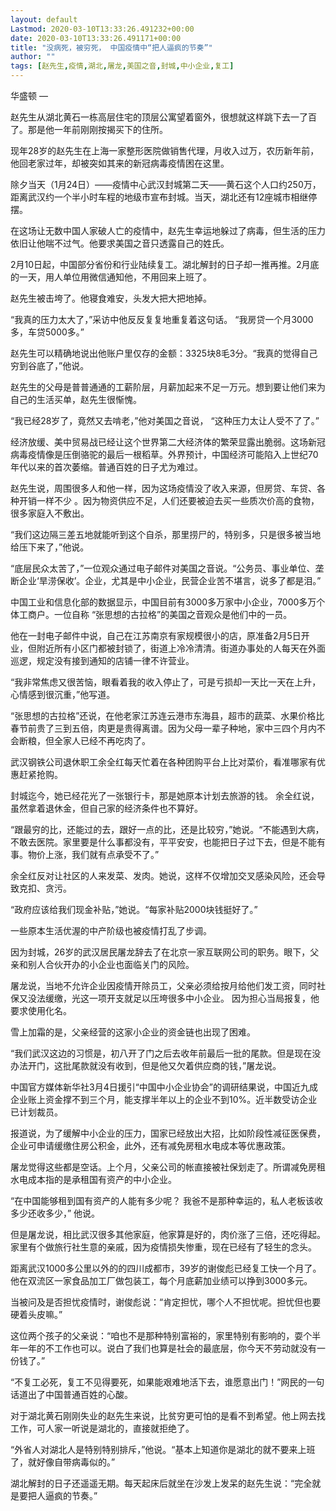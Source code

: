 ```yaml
---
layout: default
Lastmod: 2020-03-10T13:33:26.491232+00:00
date: 2020-03-10T13:33:26.491171+00:00
title: "没病死，被穷死， 中国疫情中“把人逼疯的节奏”"
author: ""
tags: [赵先生,疫情,湖北,屠龙,美国之音,封城,中小企业,复工]
---
```


华盛顿 — 

赵先生从湖北黄石一栋高层住宅的顶层公寓望着窗外，很想就这样跳下去一了百了。那是他一年前刚刚按揭买下的住所。

现年28岁的赵先生在上海一家整形医院做销售代理，月收入过万，农历新年前，他回老家过年，却被突如其来的新冠病毒疫情困在这里。

除夕当天（1月24日）——疫情中心武汉封城第二天——黄石这个人口约250万，距离武汉约一个半小时车程的地级市宣布封城。当天，湖北还有12座城市相继停摆。

在这场让无数中国人家破人亡的疫情中，赵先生幸运地躲过了病毒，但生活的压力依旧让他喘不过气。他要求美国之音只透露自己的姓氏。

2月10日起，中国部分省份和行业陆续复工。湖北解封的日子却一推再推。2月底的一天，用人单位用微信通知他，不用回来上班了。

赵先生被击垮了。他寝食难安，头发大把大把地掉。

“我真的压力太大了，”采访中他反反复复地重复着这句话。 “我房贷一个月3000多，车贷5000多。”

赵先生可以精确地说出他账户里仅存的金额：3325块8毛3分。“我真的觉得自己穷到谷底了，”他说。

赵先生的父母是普普通通的工薪阶层，月薪加起来不足一万元。想到要让他们来为自己的生活买单，赵先生很惭愧。

“我已经28岁了，竟然又去啃老，”他对美国之音说， “这种压力太让人受不了了。”

经济放缓、美中贸易战已经让这个世界第二大经济体的繁荣显露出脆弱。这场新冠病毒疫情像是压倒骆驼的最后一根稻草。外界预计，中国经济可能陷入上世纪70年代以来的首次萎缩。普通百姓的日子尤为难过。

赵先生说，周围很多人和他一样，因为这场疫情没了收入来源，但房贷、车贷、各种开销一样不少 。因为物资供应不足，人们还要被迫去买一些质次价高的食物，很多家庭入不敷出。

“我们这边隔三差五地就能听到这个自杀，那里捞尸的，特别多，只是很多被当地给压下来了，”他说。

“底层民众太苦了，”一位观众通过电子邮件对美国之音说。“公务员、事业单位、垄断企业‘旱涝保收’。企业，尤其是中小企业，民营企业苦不堪言，说多了都是泪。”

中国工业和信息化部的数据显示，中国目前有3000多万家中小企业，7000多万个体工商户。一位自称 “张思想的古拉格”的美国之音观众是他们中的一员。

他在一封电子邮件中说，自己在江苏南京有家规模很小的店，原准备2月5日开业，但附近所有小区门都被封锁了，街道上冷冷清清。街道办事处的人每天在外面巡逻，规定没有接到通知的店铺一律不许营业。

“我非常焦虑又很苦恼，眼看着我的收入停止了，可是亏损却一天比一天在上升，心情感到很沉重，”他写道。

“张思想的古拉格”还说，在他老家江苏连云港市东海县，超市的蔬菜、水果价格比春节前贵了三到五倍，肉更是贵得离谱。因为父母一辈子种地，家中三四个月内不会断粮，但全家人已经不再吃肉了。

武汉钢铁公司退休职工余全红每天忙着在各种团购平台上比对菜价，看准哪家有优惠赶紧抢购。

封城迄今，她已经花光了一张银行卡，那是她原本计划去旅游的钱。 余全红说，虽然拿着退休金，但自己家的经济条件也不算好。

“跟最穷的比，还能过的去，跟好一点的比，还是比较穷，”她说。“不能遇到大病，不敢去医院。家里要是什么事都没有，平平安安，也能把日子过下去，但是不能有事。物价上涨，我们就有点承受不了。”

余全红反对让社区的人来发菜、发肉。她说，这样不仅增加交叉感染风险，还会导致克扣、贪污。

“政府应该给我们现金补贴，”她说。“每家补贴2000块钱挺好了。”

一些原本生活优渥的中产阶级也被疫情打乱了步调。

因为封城，26岁的武汉居民屠龙辞去了在北京一家互联网公司的职务。眼下，父亲和别人合伙开办的小企业也面临关门的风险。

屠龙说，当地不允许企业因疫情开除员工，父亲必须给按月给他们发工资，同时社保又没法缓缴，光这一项开支就足以压垮很多中小企业。 因为担心当局报复，他要求使用化名。

雪上加霜的是，父亲经营的这家小企业的资金链也出现了困难。

“我们武汉这边的习惯是，初八开了门之后去收年前最后一批的尾款。但是现在没办法开门，这批尾款就没有收到，但是他又欠着供应商的钱，”屠龙说。

中国官方媒体新华社3月4日援引“中国中小企业协会”的调研结果说，中国近九成企业账上资金撑不到三个月，能支撑半年以上的企业不到10%。近半数受访企业已计划裁员。

报道说，为了缓解中小企业的压力，国家已经放出大招，比如阶段性减征医保费，企业可申请缓缴住房公积金，此外，还有减免房租水电成本等优惠政策。

屠龙觉得这些都是空话。上个月，父亲公司的帐直接被社保划走了。所谓减免房租水电成本指的是承租国有资产的中小企业。

“在中国能够租到国有资产的人能有多少呢？ 我爸不是那种幸运的，私人老板该收多少还收多少，” 他说。

但是屠龙说，相比武汉很多其他家庭，他家算是好的，肉价涨了三倍，还吃得起。家里有个做旅行社生意的亲戚，因为疫情损失惨重，现在已经有了轻生的念头。

距离武汉1000多公里以外的的四川成都市，39岁的谢俊彪已经复工快一个月了。他在双流区一家食品加工厂做包装工，每个月底薪加业绩可以挣到3000多元。

当被问及是否担忧疫情时，谢俊彪说：“肯定担忧，哪个人不担忧呢。担忧但也要硬着头皮嘛。”

这位两个孩子的父亲说：“咱也不是那种特别富裕的，家里特别有影响的，耍个半年一年的不工作也可以。说白了我们也算是社会的最底层，你今天不劳动就没有一份钱了。”

“不复工必死，复工不见得要死，如果能艰难地活下去，谁愿意出门！”网民的一句话道出了中国普通百姓的心酸。

对于湖北黄石刚刚失业的赵先生来说，比贫穷更可怕的是看不到希望。他上网去找工作，可人家一听说是湖北的，直接就拒绝了。

“外省人对湖北人是特别特别排斥，”他说。“基本上知道你是湖北的就不要来上班了，就好像自带病毒似的。”

湖北解封的日子还遥遥无期。每天起床后就坐在沙发上发呆的赵先生说：“完全就是要把人逼疯的节奏。”

